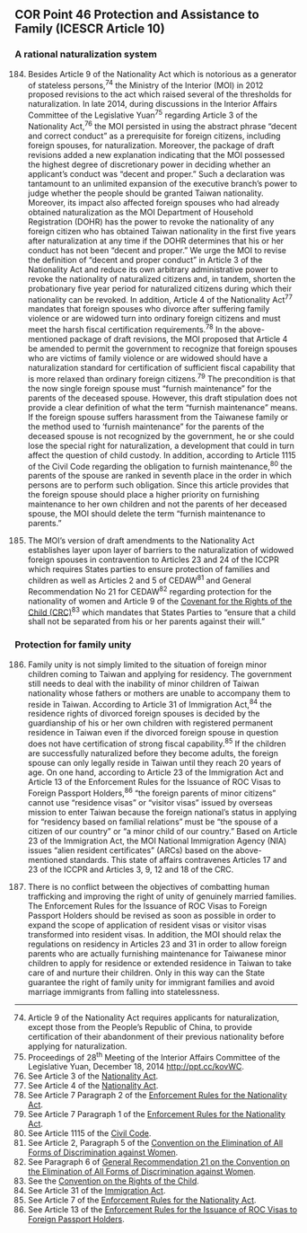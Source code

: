 ## COR Point 46 Protection and Assistance to Family (ICESCR Article 10)

### A rational naturalization system

<ol start="184">
  <li><p>Besides Article 9 of the Nationality Act which is notorious as a generator of stateless persons,<sup>74</sup> the Ministry of the Interior (MOI) in 2012 proposed revisions to the act which raised several of the thresholds for naturalization. In late 2014, during discussions in the Interior Affairs Committee of the Legislative Yuan<sup>75</sup> regarding Article 3 of the Nationality Act,<sup>76</sup> the MOI persisted in using the abstract phrase “decent and correct conduct” as a prerequisite for foreign citizens, including foreign spouses, for naturalization. Moreover, the package of draft revisions added a new explanation indicating that the MOI possessed the highest degree of discretionary power in deciding whether an applicant’s conduct was “decent and proper.” Such a declaration was tantamount to an unlimited expansion of the executive branch’s power to judge whether the people should be granted Taiwan nationality. Moreover, its impact also affected foreign spouses who had already obtained naturalization as the MOI Department of Household Registration (DOHR) has the power to revoke the nationality of any foreign citizen who has obtained Taiwan nationality in the first five years after naturalization at any time if the DOHR determines that his or her conduct has not been “decent and proper.” We urge the MOI to revise the definition of “decent and proper conduct” in Article 3 of the Nationality Act and reduce its own arbitrary administrative power to revoke the nationality of naturalized citizens and, in tandem, shorten the probationary five year period for naturalized citizens during which their nationality can be revoked. In addition, Article 4 of the Nationality Act<sup>77</sup> mandates that foreign spouses who divorce after suffering family violence or are widowed turn into ordinary foreign citizens and must meet the harsh fiscal certification requirements.<sup>78</sup> In the above-mentioned package of draft revisions, the MOI proposed that Article 4 be amended to permit the government to recognize that foreign spouses who are victims of family violence or are widowed should have a naturalization standard for certification of sufficient fiscal capability that is more relaxed than ordinary foreign citizens.<sup>79</sup> The precondition is that the now single foreign spouse must “furnish maintenance” for the parents of the deceased spouse. However, this draft stipulation does not provide a clear definition of what the term “furnish maintenance” means. If the foreign spouse suffers harassment from the Taiwanese family or the method used to ‘furnish maintenance” for the parents of the deceased spouse is not recognized by the government, he or she could lose the special right for naturalization, a development that could in turn affect the question of child custody. In addition, according to Article 1115 of the Civil Code regarding the obligation to furnish maintenance,<sup>80</sup> the parents of the spouse are ranked in seventh place in the order in which persons are to perform such obligation. Since this article provides that the foreign spouse should place a higher priority on furnishing maintenance to her own children and not the parents of her deceased spouse, the MOI should delete the term “furnish maintenance to parents.”</p></li>

  <li><p>The MOI’s version of draft amendments to the Nationality Act establishes layer upon layer of barriers to the naturalization of widowed foreign spouses in contravention to Articles 23 and 24 of the ICCPR which requires States parties to ensure protection of families and children as well as Articles 2 and 5 of CEDAW<sup>81</sup> and General Recommendation No 21 for CEDAW<sup>82</sup> regarding protection for the nationality of women and Article 9 of the <a href="http://www.ohchr.org/en/professionalinterest/pages/crc.aspx" target="_blank">Covenant for the Rights of the Child (CRC)</a><sup>83</sup> which mandates that States Parties to “ensure that a child shall not be separated from his or her parents against their will.”</p></li>
</ol>

### Protection for family unity

<ol start="186">
  <li><p>Family unity is not simply limited to the situation of foreign minor children coming to Taiwan and applying for residency. The government still needs to deal with the inability of minor children of Taiwan nationality whose fathers or mothers are unable to accompany them to reside in Taiwan. According to Article 31 of Immigration Act,<sup>84</sup> the residence rights of divorced foreign spouses is decided by the guardianship of his or her own children with registered permanent residence in Taiwan even if the divorced foreign spouse in question does not have certification of strong fiscal capability.<sup>85</sup> If the children are successfully naturalized before they become adults, the foreign spouse can only legally reside in Taiwan until they reach 20 years of age. On one hand, according to Article 23 of the Immigration Act and Article 13 of the Enforcement Rules for the Issuance of ROC Visas to Foreign Passport Holders,<sup>86</sup> “the foreign parents of minor citizens” cannot use “residence visas” or “visitor visas” issued by overseas mission to enter Taiwan because the foreign national’s status in applying for “residency based on familial relations” must be “the spouse of a citizen of our country” or “a minor child of our country.” Based on Article 23 of the Immigration Act, the MOI National Immigration Agency (NIA) issues “alien resident certificates” (ARCs) based on the above-mentioned standards. This state of affairs contravenes Articles 17 and 23 of the ICCPR and Articles 3, 9, 12 and 18 of the CRC.</p></li>

  <li><p>There is no conflict between the objectives of combatting human trafficking and improving the right of unity of genuinely married families. The Enforcement Rules for the Issuance of ROC Visas to Foreign Passport Holders should be revised as soon as possible in order to expand the scope of application of resident visas or visitor visas transformed into resident visas. In addition, the MOI should relax the regulations on residency in Articles 23 and 31 in order to allow foreign parents who are actually furnishing maintenance for Taiwanese minor children to apply for residence or extended residence in Taiwan to take care of and nurture their children. Only in this way can the State guarantee the right of family unity for immigrant families and avoid marriage immigrants from falling into statelessness.</p></li>
</ol>

-----

<ol start="74">
  <li>Article 9 of the Nationality Act requires applicants for naturalization, except those from the People’s Republic of China, to provide certification of their abandonment of their previous nationality before applying for naturalization.</li>
  <li>Proceedings of 28<sup>th</sup> Meeting of the Interior Affairs Committee of the Legislative Yuan, December 18, 2014 <a href="http://ppt.cc/kovWC" target="_blank">http://ppt.cc/kovWC</a>.</li>
  <li>See Article 3 of the <a href="http://goo.gl/G6U7rW" target="_blank">Nationality Act</a>.</li>
  <li>See Article 4 of the <a href="http://goo.gl/G6U7rW" target="_blank">Nationality Act</a>.</li>
  <li>See Article 7 Paragraph 2 of the <a href="http://law.moj.gov.tw/Eng/LawClass/LawAll.aspx?PCode=D0030022/" target="_blank">Enforcement Rules for the Nationality Act</a>.</li>
  <li>See Article 7 Paragraph 1 of the <a href="http://law.moj.gov.tw/Eng/LawClass/LawAll.aspx?PCode=D0030022/" target="_blank">Enforcement Rules for the Nationality Act</a>.</li>
  <li>See Article 1115 of the <a href="http://law.moj.gov.tw/ENG/LawClass/LawAll.aspx?PCode=B0000001/" target="_blank">Civil Code</a>.</li>
  <li>See Article 2, Paragraph 5 of the <a href="http://www.ohchr.org/Documents/ProfessionalInterest/cedaw.pdf" target="_blank">Convention on the Elimination of All Forms of Discrimination against Women</a>.</li>
  <li>See Paragraph 6 of <a href="http://www.un.org/womenwatch/daw/cedaw/recommendations/recomm.htm" target="_blank">General Recommendation 21 on the Convention on the Elimination of All Forms of Discrimination against Women</a>.</li>
  <li>See the <a href="http://www.ohchr.org/en/professionalinterest/pages/crc.aspx" target="_blank">Convention on the Rights of the Child</a>.</li>
  <li>See Article 31 of the <a href="http://law.moj.gov.tw/Eng/LawClass/LawAll.aspx?PCode=D0080132" target="_blank">Immigration Act</a>.</li>
  <li>See Article 7 of the <a href="http://law.moj.gov.tw/Eng/LawClass/LawAll.aspx?PCode=D0030022/" target="_blank">Enforcement Rules for the Nationality Act</a>.</li>
  <li>See Article 13 of the <a href="http://law.moj.gov.tw/Eng/LawClass/LawAll.aspx?PCode=E0030003" target="_blank">Enforcement Rules for the Issuance of ROC Visas to Foreign Passport Holders</a>.</li>
</ol>
